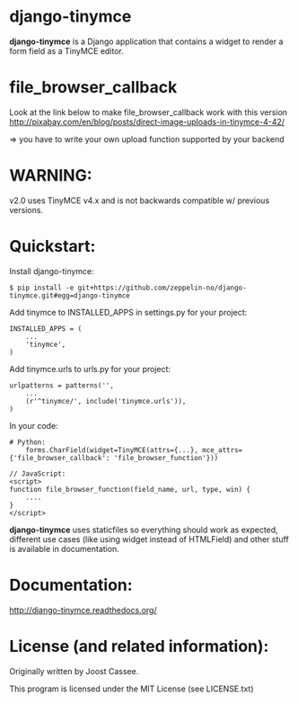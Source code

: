 django-tinymce
===

**django-tinymce** is a Django application that contains a widget to render a form field as a TinyMCE editor.

file_browser_callback
===
Look at the link below to make file_browser_callback work with this version 
http://pixabay.com/en/blog/posts/direct-image-uploads-in-tinymce-4-42/

=> you have to write your own upload function supported by your backend


WARNING:
===
v2.0 uses TinyMCE v4.x and is not backwards compatible w/ previous versions.

Quickstart:
===

Install django-tinymce:

    $ pip install -e git+https://github.com/zeppelin-no/django-tinymce.git#egg=django-tinymce

Add tinymce to INSTALLED_APPS in settings.py for your project:

    INSTALLED_APPS = (
        ...
        'tinymce',
    )

Add tinymce.urls to urls.py for your project:

    urlpatterns = patterns('',
        ...
        (r'^tinymce/', include('tinymce.urls')),
    )

In your code:

    # Python:
        forms.CharField(widget=TinyMCE(attrs={...}, mce_attrs={'file_browser_callback': 'file_browser_function'}))
        
    // JavaScript:
    <script>
    function file_browser_function(field_name, url, type, win) {
        ....
    }
    </script>

**django-tinymce** uses staticfiles so everything should work as expected, different use cases (like using widget instead of HTMLField) and other stuff is available in documentation.

Documentation:
===
http://django-tinymce.readthedocs.org/

License (and related information):
===
Originally written by Joost Cassee.

This program is licensed under the MIT License (see LICENSE.txt)
